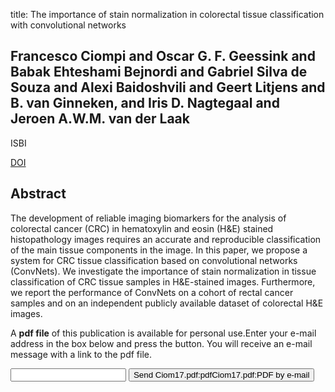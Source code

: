 title: The importance of stain normalization in colorectal tissue classification with convolutional networks

## Francesco Ciompi and Oscar G. F. Geessink and Babak Ehteshami Bejnordi and Gabriel Silva de Souza and Alexi Baidoshvili and Geert Litjens and B. van Ginneken, and Iris D. Nagtegaal and Jeroen A.W.M. van der Laak
ISBI

<a href="https://doi.org/10.1109/ISBI.2017.7950492">DOI</a>

## Abstract
The development of reliable imaging biomarkers for the analysis of colorectal cancer (CRC) in hematoxylin and eosin (H&E) stained histopathology images requires an accurate and reproducible classification of the main tissue components in the image. In this paper, we propose a system for CRC tissue classification based on convolutional networks (ConvNets). We investigate the importance of stain normalization in tissue classification of CRC tissue samples in H&E-stained images. Furthermore, we report the performance of ConvNets on a cohort of rectal cancer samples and on an independent publicly available dataset of colorectal H&E images.

A <b>pdf file</b> of this publication is available for personal use.Enter your e-mail address in the box below and press the button. You will receive an e-mail message with a link to the pdf file.
<form action="sender.php">  <input type="text" name="email">  <input type="submit" value="Send Ciom17.pdf:pdfCiom17.pdf:PDF by e-mail"></form>